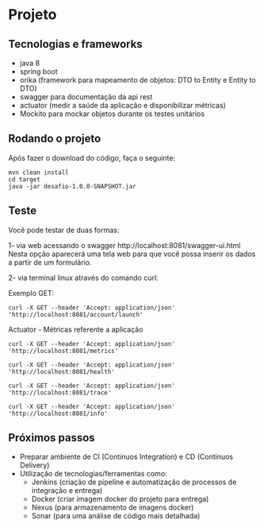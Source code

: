 # Projeto

## Tecnologias e frameworks

* java 8
* spring boot
* orika (framework para mapeamento de objetos: DTO to Entity e  Entity to DTO)
* swagger para documentação da api rest
* actuator (medir a saúde da aplicação e disponibilizar métricas)
* Mockito para mockar objetos durante os testes unitários

## Rodando o projeto

Após fazer o download do código, faça o seguinte:

```
mvn clean install
cd target
java -jar desafio-1.0.0-SNAPSHOT.jar
```

## Teste

Você pode testar de duas formas:

1- via web acessando o swagger http://localhost:8081/swagger-ui.html
Nesta opção aparecerá uma tela web para que você possa inserir os dados a partir de um formulário.

2- via terminal linux através do comando curl: 
 
 Exemplo GET:
 
 ```
curl -X GET --header 'Accept: application/json' 'http://localhost:8081/account/launch'
 ```
 
 Actuator - Métricas referente a aplicação
 
 ```
 curl -X GET --header 'Accept: application/json' 'http://localhost:8081/metrics'
 
 curl -X GET --header 'Accept: application/json' 'http://localhost:8081/health'
 
 curl -X GET --header 'Accept: application/json' 'http://localhost:8081/trace'
 
 curl -X GET --header 'Accept: application/json' 'http://localhost:8081/info'
 ```
 
 ## Próximos passos
 
 * Preparar ambiente de CI (Continuos Integration) e CD (Continuos Delivery)
 * Utilização de tecnologias/ferramentas como: 
 	* Jenkins (criação de pipeline e automatização de processos de integração e entrega)
 	* Docker (criar imagem docker do projeto para entrega)
 	* Nexus (para armazenamento de imagens docker)
 	* Sonar (para uma análise de código mais detalhada)